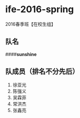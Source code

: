 # ife-2016-spring
2016春季班【在校生组】
## 队名
####**sunshine**
## 队成员（排名不分先后）
1. 徐亚光
2. 陈强义
3. 吴霖菲
4. 常洪杰
5. 张鑫亮
